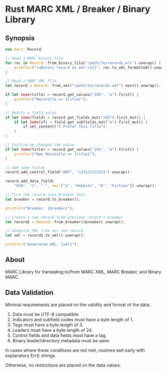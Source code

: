 # Rust MARC XML / Breaker / Binary Library

## Synopsis

```rs
use marc::Record;

// Read a MARC binary file
for rec in Record::from_binary_file("/path/to/records.mrc").unwrap() {
    println!("\nBinary record as xml:\n{}", rec.to_xml_formatted().unwrap());
}

// Read a MARC XML file
let record = Record::from_xml("/path/to/records.xml").next().unwrap();

if let Some(title) = record.get_values("245", "a").first() {
    println!("Maintitle => {title}");
}

// Modify a field value
if let Some(field) = record.get_fields_mut("245").first_mut() {
    if let Some(sf) = field.get_subfields_mut("a").first_mut() {
        sf.set_content("I Prefer This Title");
    }
}

// Confirm we changed the value
if let Some(title) = record.get_values("245", "a").first() {
    println!("New Maintitle => {title}");
}

// Add some fields
record.add_control_field("005", "123123123123").unwrap();

record.add_data_field(
    "650", "1", " ", vec!["a", "Hobbits", "b", "Fiction"]).unwrap();

// Turn the record into Breaker text
let breaker = record.to_breaker();

println!("Breaker: {breaker}");

// Create a new record from previous record's breaker
let record2 = Record::from_breaker(&breaker).unwrap();

// Generate XML from our new record
let xml = record2.to_xml().unwrap();

println!("Generated XML: {xml}");
```

## About

MARC Library for translating to/from MARC XML, MARC Breaker, and Binary MARC.

## Data Validation

Minimal requirements are placed on the validity and format of the data.

1. Data must be UTF-8 compatible.
1. Indicators and subfield codes must have a byte length of 1.
1. Tags must have a byte length of 3.
1. Leaders must have a byte length of 24.
1. Control fields and data fields must have a tag.
1. Binary leader/directory metadata must be sane.

In cases where these conditions are not met, routines exit early with
explanatory Err() strings.

Otherwise, no restrictions are placed on the data values.
